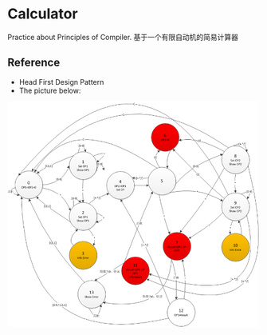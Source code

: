 # Calculator
Practice about Principles of Compiler.
基于一个有限自动机的简易计算器

## Reference
* Head First Design Pattern
* The picture below:

![](https://github.com/Jameeeees/Calculator/blob/master/images/theory.png)